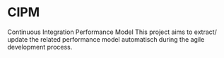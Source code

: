 # CIPM
Continuous Integration Performance Model
This project aims to extract/ update the related performance model automatisch during the agile development process.

